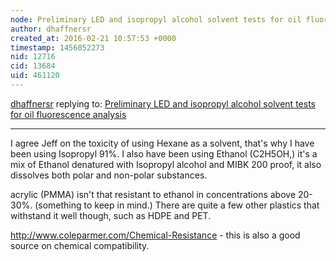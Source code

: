 ```yaml
---
node: Preliminary LED and isopropyl alcohol solvent tests for oil fluorescence analysis
author: dhaffnersr
created_at: 2016-02-21 10:57:53 +0000
timestamp: 1456052273
nid: 12716
cid: 13684
uid: 461120
---
```




[dhaffnersr](../profile/dhaffnersr) replying to: [Preliminary LED and isopropyl alcohol solvent tests for oil fluorescence analysis](../notes/warren/02-19-2016/preliminary-led-and-isopropyl-alcohol-solvent-tests-for-oil-fluorescence-analysis)

----
I agree Jeff on the toxicity of using Hexane as a solvent, that's why I have been using Isopropyl 91%. I also have been using Ethanol (C2H5OH,) it's a mix of Ethanol denatured with Isopropyl alcohol and MIBK 200 proof, it also dissolves both polar and non-polar substances. 

acrylic (PMMA) isn't that resistant to ethanol in concentrations above 20-30%. (something to keep in mind.) There are quite a few other plastics that withstand it well though, such as HDPE and PET.

http://www.coleparmer.com/Chemical-Resistance - this is also a good source on chemical compatibility.


